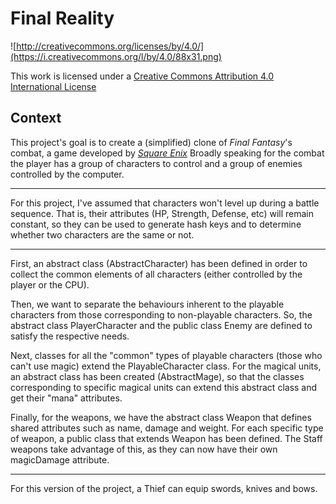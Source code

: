 Final Reality
=============

![http://creativecommons.org/licenses/by/4.0/](https://i.creativecommons.org/l/by/4.0/88x31.png)

This work is licensed under a 
[Creative Commons Attribution 4.0 International License](http://creativecommons.org/licenses/by/4.0/)

Context
-------

This project's goal is to create a (simplified) clone of _Final Fantasy_'s combat, a game developed
by [_Square Enix_](https://www.square-enix.com)
Broadly speaking for the combat the player has a group of characters to control and a group of 
enemies controlled by the computer.

---

For this project, I've assumed that characters won't level up during a battle sequence. That is, their
attributes (HP, Strength, Defense, etc) will remain constant, so they can be used to generate hash keys
and to determine whether two characters are the same or not.

---

First, an abstract class (AbstractCharacter) has been defined in order to collect the common elements
of all characters (either controlled by the player or the CPU).

Then, we want to separate the behaviours inherent to the playable characters from those corresponding
to non-playable characters. So, the abstract class PlayerCharacter and the public class Enemy are defined
to satisfy the respective needs.

Next, classes for all the "common" types of playable characters (those who can't use magic) extend the
PlayableCharacter class. For the magical units, an abstract class has been created (AbstractMage), so
that the classes corresponding to specific magical units can extend this abstract class and get their
"mana" attributes.

Finally, for the weapons, we have the abstract class Weapon that defines shared attributes such as name,
damage and weight. For each specific type of weapon, a public class that extends Weapon has been defined.
The Staff weapons take advantage of this, as they can now have their own magicDamage attribute.

---

For this version of the project, a Thief can equip swords, knives and bows.